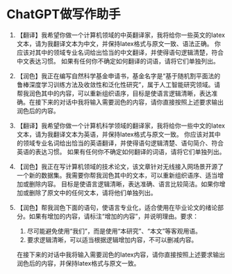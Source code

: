 # ChatGPT做写作助手



1. 【翻译】我希望你做一个计算机领域的中英翻译家，我将给你一些英文的latex文本，请为我翻译文本为中文，并保持latex格式与原文一致、语法正确。
    你应该对其中的领域专业名词给出恰当的中文翻译，并使得语句逻辑清楚，符合中文表达习惯。 如果有任何你不确定如何翻译的词语，请将它们单独列出。

2. 【润色】我正在编写自然科学基金申请书，基金名字是“基于随机割平面法的鲁棒深度学习训练方法及收敛性和泛化性研究”，属于人工智能研究领域。请帮我润色其中的内容，可以重新组织语序，目标是使语言逻辑清晰，表达准确。在接下来的对话中我将输入需要润色的内容，请你直接按照上述要求输出润色后的内容。

3. 【翻译】我希望你做一个计算机科学领域的翻译家，我将给你一些中文的latex文本，请为我翻译文本为英语，并保持latex格式与原文一致。
    你应该对其中的领域专业名词给出恰当的英语翻译，并使得语句逻辑清楚、语句简介、符合英语的表达习惯。 如果有任何你不确定如何翻译的词语，请将它们单独列出。

4. 【润色】我正在写计算机领域的技术论文，该文章针对无线接入网场景开源了一个新的数据集。我需要你帮我润色其中的文本，可以重新组织语序、适当增加或删除内容。
    目标是使语言逻辑清晰，表达准确、语言比较简洁。如果你增加或删除了原文中的任何文本，请将他们单独列出。

5. 【润色】帮我润色下面的语句，使语言专业化，适合使用在毕业论文的绪论部分。如果有增加的内容，请标注“增加的内容”，并说明理由。要求：
    1. 尽可能避免使用“我们”，而是使用“本研究”、“本文”等客观用语。
    2. 要求逻辑清晰，可以适当根据逻辑增加内容，不可以删减内容。
       

    在接下来的对话中我将输入需要润色的latex内容，请你直接按照上述要求输出润色后的内容，并保持latex格式与原文一致。
